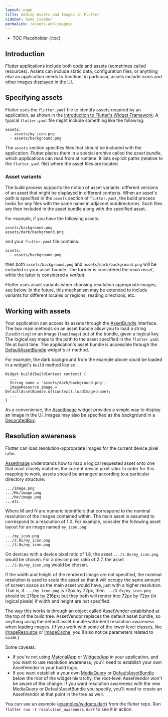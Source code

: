 ```yaml
---
layout: page
title: Adding Assets and Images in Flutter
sidebar: home_sidebar
permalink: /assets-and-images/
---
```


* TOC Placeholder
{:toc}

## Introduction

Flutter applications include both code and assets (sometimes called resources).
Assets can include static data, configuration files, or anything else an
application needs to function; in particular, assets include icons and other
images displayed in the UI.

## Specifying assets

Flutter uses the `flutter.yaml` file to identify assets required by an
application, as shown in the
[Introduction to Flutter's Widget Framework](/widgets-intro/).
A typical `flutter.yaml` file might include something like the following:

    assets:
      - assets/my_icon.png
      - assets/background.png

The `assets` section specifies files that should be included with the
application. Flutter places them in a special archive called the _asset bundle_,
which applications can read from at runtime. It lists explicit paths (relative
to the `flutter.yaml` file) where the asset files are located.

### Asset variants

The build process supports the notion of asset variants: different versions of
an asset that might be displayed in different contexts. When an asset's path is
specified in the `assets` section of `flutter.yaml`, the build process looks for
any files with the same name in adjacent subdirectories. Such files are then
included in the asset bundle along with the specified asset.

For example, if you have the following assets:

    assets/background.png
    assets/dark/background.png

and your `flutter.yaml` file contains:

    assets:
      - assets/background.png

then both `assets/background.png` and `assets/dark/background.png` will be
included in your asset bundle. The former is considered the _main asset_, while
the latter is considered a _variant_.

Flutter uses asset variants when choosing resolution appropriate images; see
below. In the future, this mechanism may be extended to include variants for
different locales or regions, reading directions, etc.

## Working with assets

Your application can access its assets through the
[AssetBundle](http://docs.flutter.io/flutter/services/AssetBundle-class.html)
interface. The two main methods on an asset bundle allow you to load a string
(`loadString`) or an image (`loadImage`) out of the bundle, given a logical key.
The logical key maps to the path to the asset specified in the `flutter.yaml`
file at build time. The application's asset bundle is accessible through the
[DefaultAssetBundle](http://docs.flutter.io/flutter/widgets/DefaultAssetBundle/of.html)
widget's `of` method.

For example, the dark background from the example above could be loaded in a
widget's `build` method like so:

    Widget build(BuildContext context) {
      ...
      String name = 'assets/dark/background.png';
      ImageResource image = DefaultAssetBundle.of(context).loadImage(name);
      ...
    }

As a convenience, the
[AssetImage](http://docs.flutter.io/flutter/widgets/AssetImage-class.html)
widget provides a simple way to display an image in the UI.  Images may also
be specified as the background in a
[DecoratedBox](http://docs.flutter.io/flutter/widgets/DecoratedBox-class.html).

## Resolution awareness

Flutter can load resolution-appropriate images for the current device
pixel ratio.

[AssetImage](http://docs.flutter.io/flutter/widgets/AssetImage-class.html)
understands how to map a logical requested asset onto one that most
closely matches the current device pixel ratio. In order for this mapping to
work, assets should be arranged according to a particular directory structure:

    .../image.png
    .../Mx/image.png
    .../Nx/image.png
    ...etc.

Where M and N are numeric identifiers that correspond to the nominal resolution
of the images contained within. The main asset is assumed to correspond to a
resolution of 1.0. For example, consider the following asset layout for an
image named `my_icon.png`:

    .../my_icon.png
    .../2.0x/my_icon.png
    .../3.0x/my_icon.png

On devices with a device pixel ratio of 1.8, the asset `.../2.0x/my_icon.png`
would be chosen. For a device pixel ratio of 2.7, the asset
`.../3.0x/my_icon.png` would be chosen.

If the width and height of the rendered image are not specified, the nominal
resolution is used to scale the asset so that it will occupy the same amount
of screen space as the main asset would have, just with a higher resolution.
That is, if `.../my_icon.png` is 72px by 72px, then `.../3.0x/my_icon.png`
should be 216px by 216px; but they both will render into 72px by 72px
(in logical pixels) if width and height are not specified.

The way this works is through an object called
[AssetVendor](http://docs.flutter.io/flutter/widgets/AssetVendor-class.html)
established at the top of the build tree. AssetVendor replaces the default asset
bundle, so anything using the default asset bundle will inherit resolution
awareness when loading images.  (If you work with some of the lower level
classes, like
[ImageResource](http://docs.flutter.io/flutter/services/ImageResource-class.html)
or
[ImageCache](http://docs.flutter.io/flutter/services/ImageCache-class.html),
you'll also notice parameters related to scale.)

Some caveats:

* If you're not using
  [MaterialApp](http://docs.flutter.io/flutter/material/MaterialApp-class.html)
  or
  [WidgetsApp](http://docs.flutter.io/flutter/widgets/WidgetsApp-class.html)
  in your application, and you want to use resolution awareness, you'll need to
  establish your own AssetVendor in your build logic.
* If you want establish a your own
  [MediaQuery](http://docs.flutter.io/flutter/widgets/MediaQuery-class.html) or
  [DefaultAssetBundle](http://docs.flutter.io/flutter/widgets/DefaultAssetBundle-class.html)
  below the root of the widget hierarchy, the root-level AssetVendor won't be
  aware of the change.  If you want resolution awareness with the new MediaQuery
  or DefaultAssetBundle you specify, you'll need to create an AssetVendor at
  that point in the tree as well.

You can see an example
([examples/widgets.dart](https://github.com/flutter/flutter/tree/master/examples/widgets))
from the flutter repo.
Run `flutter run -t resolution_awareness.dart` to see it in action.
